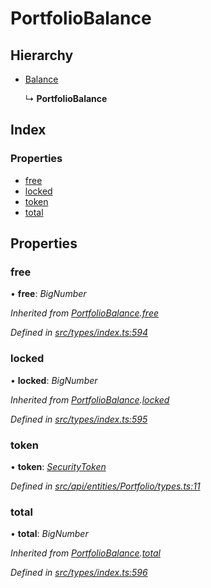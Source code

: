 # PortfolioBalance

## Hierarchy

* [Balance](balance.md)

  ↳ **PortfolioBalance**

## Index

### Properties

* [free](portfoliobalance.md#free)
* [locked](portfoliobalance.md#locked)
* [token](portfoliobalance.md#token)
* [total](portfoliobalance.md#total)

## Properties

### free

• **free**: _BigNumber_

_Inherited from_ [_PortfolioBalance_](portfoliobalance.md)_._[_free_](portfoliobalance.md#free)

_Defined in_ [_src/types/index.ts:594_](https://github.com/PolymathNetwork/polymesh-sdk/blob/23062de4/src/types/index.ts#L594)

### locked

• **locked**: _BigNumber_

_Inherited from_ [_PortfolioBalance_](portfoliobalance.md)_._[_locked_](portfoliobalance.md#locked)

_Defined in_ [_src/types/index.ts:595_](https://github.com/PolymathNetwork/polymesh-sdk/blob/23062de4/src/types/index.ts#L595)

### token

• **token**: [_SecurityToken_](../classes/securitytoken.md)

_Defined in_ [_src/api/entities/Portfolio/types.ts:11_](https://github.com/PolymathNetwork/polymesh-sdk/blob/23062de4/src/api/entities/Portfolio/types.ts#L11)

### total

• **total**: _BigNumber_

_Inherited from_ [_PortfolioBalance_](portfoliobalance.md)_._[_total_](portfoliobalance.md#total)

_Defined in_ [_src/types/index.ts:596_](https://github.com/PolymathNetwork/polymesh-sdk/blob/23062de4/src/types/index.ts#L596)

